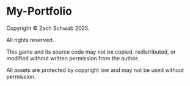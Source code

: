 # My-Portfolio



Copyright © Zach Schwab 2025.

All rights reserved.

This game and its source code may not be copied, redistributed, or modified without written permission from the author.

All assets are protected by copyright law and may not be used without permission.
